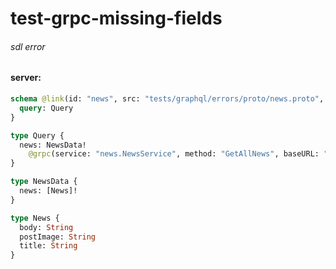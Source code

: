 # test-grpc-missing-fields

###### sdl error

#### server:

```graphql
schema @link(id: "news", src: "tests/graphql/errors/proto/news.proto", type: Protobuf) {
  query: Query
}

type Query {
  news: NewsData!
    @grpc(service: "news.NewsService", method: "GetAllNews", baseURL: "http://localhost:4000", protoId: "news")
}

type NewsData {
  news: [News]!
}

type News {
  body: String
  postImage: String
  title: String
}
```
